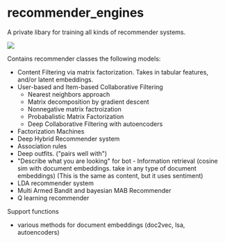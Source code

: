 # recommender_engines
A private libary for training all kinds of recommender systems.

![](https://media.giphy.com/media/CIJsP7PsWvZM4/giphy.gif)


Contains recommender classes the following models:

- Content Filtering via matrix factorization. Takes in tabular features, and/or latent embeddings. 
- User-based and Item-based Collaborative Filtering
  * Nearest neighbors approach
  * Matrix decomposition by gradient descent
  * Nonnegative matrix factroization
  * Probabalistic Matrix Factorization
  * Deep Collaborative Filtering with autoencoders
- Factorization Machines
- Deep Hybrid Recommender system
- Association rules
- Deep outfits. ("pairs well with")
- "Describe what you are looking" for bot - Information retrieval (cosine sim with document embeddings. take in any type of document embeddings) (This is the same as content, but it uses sentiment)
- LDA recommender system
- Multi Armed Bandit and bayesian MAB Recommender
 - Q learning recommender

Support functions
- various methods for document embeddings (doc2vec, lsa, autoencoders)
